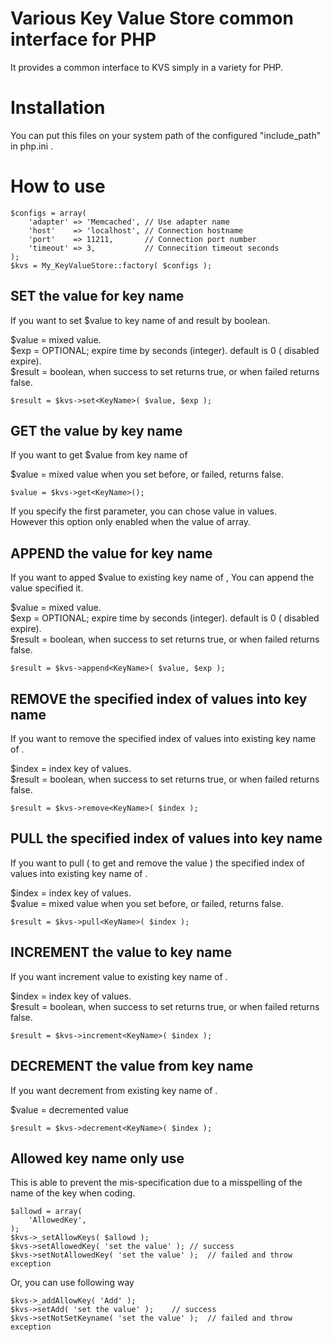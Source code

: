 Various Key Value Store common interface for PHP
=========================

It provides a common interface to KVS simply in a variety for PHP.  
  
# Installation
  
You can put this files on your system path of the configured "include_path" in php.ini .  
  
  
# How to use
  
    $configs = array(
        'adapter' => 'Memcached', // Use adapter name
        'host'    => 'localhost', // Connection hostname
        'port'    => 11211,       // Connection port number
        'timeout' => 3,           // Connecition timeout seconds
    );
    $kvs = My_KeyValueStore::factory( $configs );
  
## SET the value for key name
If you want to set $value to key name of <KeyName> and result by boolean.  
  
$value  = mixed value.  
$exp    = OPTIONAL; expire time  by seconds (integer). default is 0 ( disabled expire).  
$result = boolean, when success to set returns true, or when failed returns false.  
    
    $result = $kvs->set<KeyName>( $value, $exp );


## GET the value by key name
If you want to get $value from key name of <KeyName>  
  
$value = mixed value when you set before, or failed, returns false.  
    
    $value = $kvs->get<KeyName>();

If you specify the first parameter, you can chose value in <KeyName> values.  
However this option only enabled when the value of array.  
  
  

## APPEND the value for key name
If you want to apped $value to existing key name of <KeyName>, You can append the value specified it.  
  
$value  = mixed value.  
$exp    = OPTIONAL; expire time  by seconds (integer). default is 0 ( disabled expire).  
$result = boolean, when success to set returns true, or when failed returns false.  
  
    $result = $kvs->append<KeyName>( $value, $exp );
  
## REMOVE the specified index of values into key name
If you want to remove the specified index of values into existing key name of <KeyName>.  
  
$index  = index key of values.  
$result = boolean, when success to set returns true, or when failed returns false.  
  
    $result = $kvs->remove<KeyName>( $index );
  
  
  
## PULL the specified index of values into key name
If you want to pull ( to get and remove the value ) the specified index of values into existing key name of <KeyName>.  
  
$index  = index key of values.  
$value  = mixed value when you set before, or failed, returns false.  
  
    $result = $kvs->pull<KeyName>( $index );
  
  
## INCREMENT the value to key name
If you want increment value to existing key name of <KeyName>.  
  
$index  = index key of values.  
$result = boolean, when success to set returns true, or when failed returns false.  
  
    $result = $kvs->increment<KeyName>( $index );
  
  
  
## DECREMENT the value from key name
If you want decrement from existing key name of <KeyName>.  
  
$value  = decremented value  
  
    $result = $kvs->decrement<KeyName>( $index );
  
  
  
  
## Allowed key name only use
This is able to prevent the mis-specification due to a misspelling of the name of the key when coding.  
  
    $allowd = array(
        'AllowedKey',
    );
    $kvs->_setAllowKeys( $allowd );
    $kvs->setAllowedKey( 'set the value' );	// success
    $kvs->setNotAllowedKey( 'set the value' );	// failed and throw exception
  
Or, you can use following way  
  
    $kvs->_addAllowKey( 'Add' );
    $kvs->setAdd( 'set the value' );	// success
    $kvs->setNotSetKeyname( 'set the value' );	// failed and throw exception
  